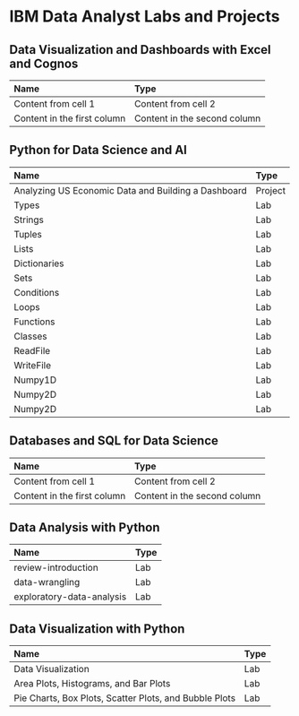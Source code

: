 # IBM Data Analyst Labs and Projects 

## Data Visualization and Dashboards with Excel and Cognos
Name | Type
:------------ | :-------------
Content from cell 1 | Content from cell 2
Content in the first column | Content in the second column

## Python for Data Science and AI
Name | Type
:------------ | :-------------
Analyzing US Economic Data and Building a Dashboard | Project
Types | Lab
Strings | Lab
Tuples | Lab
Lists | Lab
Dictionaries | Lab
Sets | Lab
Conditions | Lab
Loops | Lab
Functions | Lab
Classes | Lab
ReadFile | Lab
WriteFile | Lab
Numpy1D | Lab
Numpy2D | Lab
Numpy2D | Lab


## Databases and SQL for Data Science
Name | Type
:------------ | :-------------
Content from cell 1 | Content from cell 2
Content in the first column | Content in the second column

## Data Analysis with Python
Name | Type
:------------ | :-------------
review-introduction | Lab
data-wrangling | Lab
exploratory-data-analysis | Lab

## Data Visualization with Python
Name | Type
:------------ | :-------------
Data Visualization | Lab
Area Plots, Histograms, and Bar Plots | Lab
Pie Charts, Box Plots, Scatter Plots, and Bubble Plots | Lab
